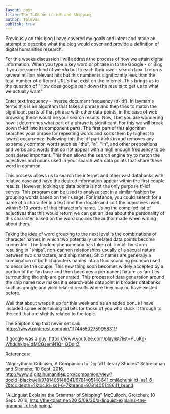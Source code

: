 ```yaml
---
layout: post
title: The TLDR on tf-idf and Shipping
author: TGlavan
publish: true
---
```


Previously on this blog I have covered my goals and intent and made an attempt to describe what the blog would cover and provide  a definition of digital humanities research. 
  
For this weeks discussion I will address the process of how we attain digital information.  When you type a key word or phrase in to the Google - or Bing if you are some kind of weirdo but to each their own -  search box it returns several million relevant hits but this number is significantly less than the total number of different URL's that exist on the internet.  This brings us to the question of "How does google pair down the results to get us to what we actually want"
  
Enter text frequency - inverse document frequency (tf-idf).  In layman's terms this is an algorithm that takes a phrase and then tries to match the significant parts of that phrase with other data points, in the case of web browsing these would be your search results.  Now, I bet you are wondering how it determines what part of a phrase is significant.  For this we will break down tf-idf into its component parts.  The first part of this algorithm searches your phrase for repeating words and sorts them by highest to lowest occurrence. Following this the idf part kicks in and removes any extremely common words such as "the", "a", "in", and other prepositions and verbs and words that do not appear with a high enough frequency to be considered important.  This then allows the search engine try to match the adjectives and nouns used in your search with data points that share these word in common.
  
This process allows us to search the internet and other vast databanks with relative ease and have the desired information appear within the first couple results.  However, looking up data points is not the only purpose tf-idf serves.  This program can be used to analyze text in a similar fashion by grouping words based on their usage.  For instance, you could search for a name of a character in a text and then locate and sort the adjectives used within 5-10 words of that character's name.  Using the compiled list of adjectives that this would return we can get an idea about the personality of this character based on the word choices the author made when writing about them.
  
Taking the idea of word grouping to the next level is the combinations of character names in which two potentially unrelated data points become connected.  The fandom phenomenon has taken of Tumblr by storm resulting in "ships", non-cannon relationships usually of a sexual nature between two characters, and  ship names.  Ship names are generally a combination of both characters names into a fluid sounding pronoun used to describe the couple.  This new thing soon becomes widely accepted by a portion of the fan base and then becomes a permanent fixture as fan-fics surrounding the ship are generated.  This process of data generation around the ship name now makes it a search-able datapoint in broader databanks such as google and yield related results where they may no have existed before.
  
Well that about wraps it up for this week and as an added bonus I have included some entertaining tid bits for those of you who stuck it through to the end that are slightly related to the topic.

The Shipton ship that never set sail:
https://www.pinterest.com/pin/117445502759958311/

If google was a guy:
https://www.youtube.com/playlist?list=PLuKg-Whduhklge1dMCGsemN1Qr_ODqjtZ

References:

"Algorythmic Criticism, A Companion to Digital Literary Studies" Schreibman and Siemens; 10 Sept. 2016, http://www.digitalhumanities.org/companion/view?docId=blackwell/9781405148641/9781405148641.xml&chunk.id=ss1-6-7&toc.depth=1&toc.id=ss1-6-7&brand=9781405148641_brand

"A Linguist Explains the Grammar of Shipping" McCulloch, Gretchen; 10 Sept. 2016, http://the-toast.net/2015/09/30/a-linguist-explains-the-grammar-of-shipping/
